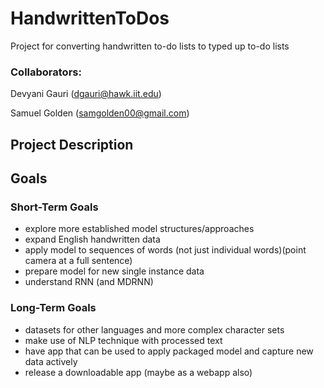 # HandwrittenToDos
Project for converting handwritten to-do lists to typed up to-do lists
### Collaborators: 
Devyani Gauri
(dgauri@hawk.iit.edu)

Samuel Golden
(samgolden00@gmail.com)

## Project Description

## Goals
### Short-Term Goals
- explore more established model structures/approaches
- expand English handwritten data
- apply model to sequences of words (not just individual words)(point camera at a full sentence)
- prepare model for new single instance data 
- understand RNN (and MDRNN)

### Long-Term Goals
- datasets for other languages and more complex character sets
- make use of NLP technique with processed text
- have app that can be used to apply packaged model and capture new data actively
- release a downloadable app (maybe as a webapp also)
